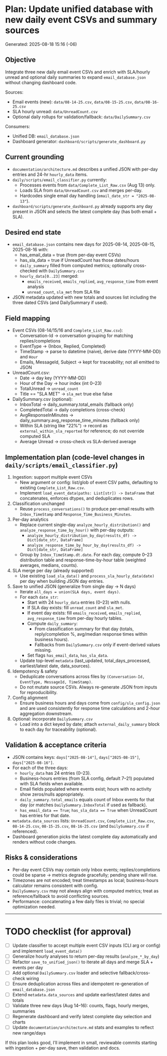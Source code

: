 # Plan: Update unified database with new daily event CSVs and summary sources

Generated: 2025-08-18 15:16 (-06)

## Objective
Integrate three new daily email event CSVs and enrich with SLA/hourly unread and optional daily summaries to expand `email_database.json` without changing dashboard code.

Sources:
- Email events (new): `data/08-14-25.csv`, `data/08-15-25.csv`, `data/08-16-25.csv`
- SLA hourly unread: `data/UnreadCount.csv`
- Optional daily rollups for validation/fallback: `data/DailySummary.csv`

Consumers:
- Unified DB: `email_database.json`
- Dashboard generator: `dashboard/scripts/generate_dashboard.py`

## Current grounding
- `documentation/architecture.md` describes a unified JSON with per-day entries and 24-hr `hourly_data` items.
- `daily/scripts/email_classifier.py` currently:
  - Processes events from `data/Complete_List_Raw.csv` (Aug 13) only.
  - Loads SLA from `data/UnreadCount.csv` and merges per-day.
  - Hardcodes single email day handling (`email_date_str = "2025-08-13"`).
- `dashboard/scripts/generate_dashboard.py` already supports any day present in JSON and selects the latest complete day (has both email + SLA).

## Desired end state
- `email_database.json` contains new days for 2025-08-14, 2025-08-15, 2025-08-16 with:
  - has_email_data = true (from per-day event CSVs)
  - has_sla_data = true if UnreadCount has those dates/hours
  - `daily_summary` filled from computed metrics; optionally cross-checked with `DailySummary.csv`
  - `hourly_data[0..23]` merged:
    - `emails_received`, `emails_replied`, `avg_response_time` from event analysis
    - `unread_count`, `sla_met` from SLA file
- JSON metadata updated with new totals and sources list including the three dated CSVs (and DailySummary if used).

## Field mapping
- Event CSVs (08-14/15/16 and `Complete_List_Raw.csv`):
  - Conversation-Id → conversation grouping for matching replies/completions
  - EventType → {Inbox, Replied, Completed}
  - TimeStamp → parse to datetime (naive), derive date (YYYY-MM-DD) and `Hour`
  - Emails, MessageId, Subject → kept for traceability; not all emitted to JSON
- UnreadCount.csv:
  - Date → day key (YYYY-MM-DD)
  - Hour of the Day → hour index (int 0–23)
  - TotalUnread → `unread_count`
  - Title == "SLA MET" → `sla_met` true else false
- DailySummary.csv (optional):
  - InboxTotal → daily_summary.total_emails (fallback only)
  - CompletedTotal → daily completions (cross-check)
  - AvgResponseInMinutes → daily_summary.avg_response_time_minutes (fallback only)
  - Within SLA (string like "22%") → record as `external_within_sla_reported` for reference; do not override computed SLA
  - Average Unread → cross-check vs SLA-derived average

## Implementation plan (code-level changes in `daily/scripts/email_classifier.py`)
1. Ingestion: support multiple event CSVs
   - New argument or config: list/glob of event CSV paths, defaulting to existing `Complete_List_Raw.csv`.
   - Implement `load_event_data(paths: List[str]) -> DataFrame` that concatenates, enforces dtypes, and deduplicates rows.
2. Classification unchanged
   - Reuse `process_conversations()` to produce per-email results with `Inbox_TimeStamp` and `Response_Time_Business_Minutes`.
3. Per-day analytics
   - Replace current single-day `analyze_hourly_distribution()` and `analyze_response_time_by_hour()` with per-day outputs:
     - `analyze_hourly_distribution_by_day(results_df) -> Dict[date_str, DataFrame]`
     - `analyze_response_time_by_hour_by_day(results_df) -> Dict[date_str, DataFrame]`
   - Group by `Inbox_TimeStamp.dt.date`. For each day, compute 0–23 distribution table and response-time-by-hour table (weighted averages, medians, counts).
4. SLA merge per day (already supported)
   - Use existing `load_sla_data()` and `process_sla_hourly_data(date)` per day when building JSON day entries.
5. Save to unified JSON (generalize from single day → N days)
   - Iterate `all_days = union(SLA days, event days)`.
   - For each `date_str`:
     - Start with 24 `hourly_data` entries (0–23) with nulls.
     - If SLA day exists: fill `unread_count` and `sla_met`.
     - If event day exists: fill `emails_received`, `emails_replied`, `avg_response_time` from per-day hourly tables.
     - Compute `daily_summary`:
       - From classification summary for that day (totals, reply/completion %, avg/median response times within business hours).
       - Fallbacks from `DailySummary.csv` only if event-derived values missing.
     - Set flags `has_email_data`, `has_sla_data`.
   - Update top-level `metadata` (last_updated, total_days_processed, earliest/latest date, data_sources).
6. Idempotency & safety
   - Deduplicate conversations across files by `(Conversation-Id, EventType, MessageId, TimeStamp)`.
   - Do not mutate source CSVs. Always re-generate JSON from inputs for reproducibility.
7. Config alignment
   - Ensure business hours and days come from `config/sla_config.json` and are used consistently for response time calculations and 2-hour aggregation downstream.
8. Optional: incorporate `DailySummary.csv`
   - Load into a dict keyed by date; attach `external_daily_summary` block to each day for traceability (optional).

## Validation & acceptance criteria
- JSON contains keys: `days["2025-08-14"]`, `days["2025-08-15"]`, `days["2025-08-16"]`.
- For each of the three days:
  - `hourly_data` has 24 entries (0–23).
  - Business-hours entries (from SLA config, default 7–21) populated with SLA fields when available.
  - Email fields populated where events exist; hours with no activity show zeros/nulls appropriately.
  - `daily_summary.total_emails` equals count of Inbox events for that day (or matches `DailySummary.InboxTotal` if used as fallback).
  - `has_email_data == True`; `has_sla_data == True` when UnreadCount has entries for that date.
- `metadata.data_sources` lists: `UnreadCount.csv`, `Complete_List_Raw.csv`, `08-14-25.csv`, `08-15-25.csv`, `08-16-25.csv` (and `DailySummary.csv` if referenced).
- Dashboard generation picks the latest complete day automatically and renders without code changes.

## Risks & considerations
- Per-day event CSVs may contain only Inbox events; replies/completions could be sparse → metrics degrade gracefully; pending share will rise.
- Timezones are not encoded; treat timestamps as local; business-hours calculator remains consistent with config.
- `DailySummary.csv` may not always align with computed metrics; treat as reference/fallback to avoid conflicting sources.
- Performance: concatenating a few daily files is trivial; no special optimization needed.

---

# TODO checklist (for approval)

- [ ] Update classifier to accept multiple event CSV inputs (CLI arg or config) and implement `load_event_data()`
- [ ] Generalize hourly analyses to return per-day results (`analyze_*_by_day`)
- [ ] Refactor `save_to_unified_json()` to iterate all days and merge SLA + events per day
- [ ] Add optional `DailySummary.csv` loader and selective fallback/cross-check wiring
- [ ] Ensure deduplication across files and idempotent re-generation of `email_database.json`
- [ ] Extend `metadata.data_sources` and update earliest/latest dates and totals
- [ ] Validate three new days (Aug 14–16): counts, flags, hourly merges, summaries
- [ ] Regenerate dashboard and verify latest complete day selection and charts
- [ ] Update `documentation/architecture.md` stats and examples to reflect new range/days

If this plan looks good, I’ll implement in small, reviewable commits starting with ingestion + per-day save, then validation and docs.
